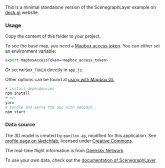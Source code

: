 This is a minimal standalone version of the ScenegraphLayer example
on [deck.gl](http://deck.gl) website.

### Usage

Copy the content of this folder to your project. 

To see the base map, you need a [Mapbox access token](https://docs.mapbox.com/help/how-mapbox-works/access-tokens/). You can either set an environment variable:

```bash
export MapboxAccessToken=<mapbox_access_token>
```

Or set `MAPBOX_TOKEN` directly in `app.js`.

Other options can be found at [using with Mapbox GL](../../../docs/get-started/using-with-mapbox-gl.md).

```bash
# install dependencies
npm install
# or
yarn
# bundle and serve the app with webpack
npm start
```

### Data source

The 3D model is created by `manilov.ap`, modified for this application.
See [profile page on sketchfab](https://sketchfab.com/3d-models/boeing747-1a75633f5737462ebc1c7879869f6229),
licensed under [Creative Commons](https://creativecommons.org/licenses/by/4.0/).

The real-time flight information is from [Opensky Network](https://opensky-network.org).

To use your own data, check out
the [documentation of ScenegraphLayer](../../../docs/api-reference/mesh-layers/scenegraph-layer.md).
